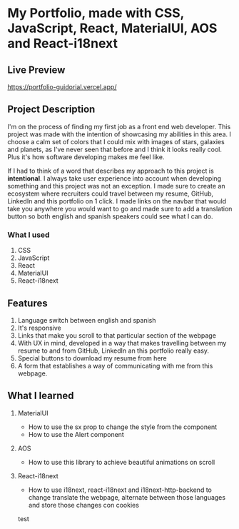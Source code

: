 # My Portfolio, made with CSS, JavaScript, React, MaterialUI, AOS and React-i18next

## Live Preview
https://portfolio-guidorial.vercel.app/

## Project Description

I'm on the process of finding my first job as a front end web developer. This project was made with the intention of showcasing my abilities in this area. I choose a calm set of colors that I could mix with images of stars, galaxies and planets, as I've never seen that before and I think it looks really cool. Plus it's how software developing makes me feel like.

If I had to think of a word that describes my approach to this project is **intentional**. I always take user experience into account when developing something and this project was not an exception. I made sure to create an ecosystem where recruiters could travel between my resume, GitHub, LinkedIn and this portfolio on 1 click. 
I made links on the navbar that would take you anywhere you would want to go and made sure to add a translation button so both english and spanish speakers could see what I can do.

### What I used

1. CSS
2. JavaScript
3. React
4. MaterialUI
5. React-i18next

## Features
1. Language switch between english and spanish
2. It's responsive
3. Links that make you scroll to that particular section of the webpage
4. With UX in mind, developed in a way that makes travelling between my resume to and from GitHub, LinkedIn an this portfolio really easy.
5. Special buttons to download my resume from here
6. A form that establishes a way of communicating with me from this webpage.


## What I learned

1. MaterialUI
    - How to use the sx prop to change the style from the component
    - How to use the Alert component
2. AOS
    - How to use this library to achieve beautiful animations on scroll
3. React-i18next
    - How to use i18next, react-i18next and i18next-http-backend to change translate the webpage, alternate between those languages and store those changes con cookies

    test